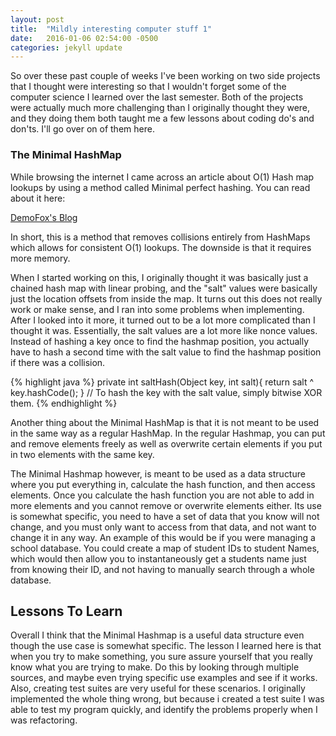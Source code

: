 ```yaml
---
layout: post
title:  "Mildly interesting computer stuff 1"
date:   2016-01-06 02:54:00 -0500
categories: jekyll update
---
```


So over these past couple of weeks I've been working on two
side projects that I thought were interesting so that I wouldn't
forget some of the computer science I learned over the last semester.
Both of the projects were actually much more challenging than I 
originally thought they were, and they doing them both taught me
a few lessons about coding do's and don'ts. I'll go over on of
them here.

<h3>The Minimal HashMap</h3>

While browsing the internet I came across an article about O(1) Hash map lookups by using a method called Minimal perfect hashing. You can read about it here:

<a href="http://blog.demofox.org/2015/12/14/o1-data-lookups-with-minimal-perfect-hashing/"> DemoFox's Blog</a>

In short, this is a method that removes collisions entirely from HashMaps which allows for consistent O(1) lookups. The downside is that it requires more memory. 

When I started working on this, I originally thought it was basically
just a chained hash map with linear probing, and the "salt" values were basically
just the location offsets from inside the map. It turns out this does not
really work or make sense, and I ran into some problems when implementing.
After I looked into it more, it turned out to be a lot more complicated than I
thought it was. Essentially, the salt values are a lot more like nonce values.
Instead of hashing a key once to find the hashmap position, you actually have to hash
a second time with the salt value to find the hashmap position if there was a collision.

{% highlight java %}
private int saltHash(Object key, int salt){
    	return salt ^ key.hashCode();
    }
// To hash the key with the salt value, simply bitwise XOR them.
{% endhighlight %}

Another thing about the Minimal HashMap is that it is not meant to be used
in the same way as a regular HashMap. In the regular Hashmap, you can put and
remove elements freely as well as overwrite certain elements if you put in two elements
with the same key.

The Minimal Hashmap however, is meant to be used as a data structure where you
put everything in, calculate the hash function, and then access elements. Once you
calculate the hash function you are not able to add in more elements and you cannot
remove or overwrite elements either. Its use is somewhat specific, you need to have
a set of data that you know will not change, and you must only want to access from that
data, and not want to change it in any way. An example of this would be if you were
managing a school database. You could create a map of student IDs to student Names, which
would then allow you to instantaneously get a students name just from knowing their ID, and
not having to manually search through a whole database.

<h2> Lessons To Learn </h2>

Overall I think that the Minimal Hashmap is a useful data structure even though the
use case is somewhat specific. The lesson I learned here is that when you try to make
something, you sure assure yourself that you really know what you are trying to make. Do this
by looking through multiple sources, and maybe even trying specific use examples and see if it
works. Also, creating test suites are very useful for these scenarios. I originally implemented
the whole thing wrong, but because i created a test suite I was able to test my program
quickly, and identify the problems properly when I was refactoring.



